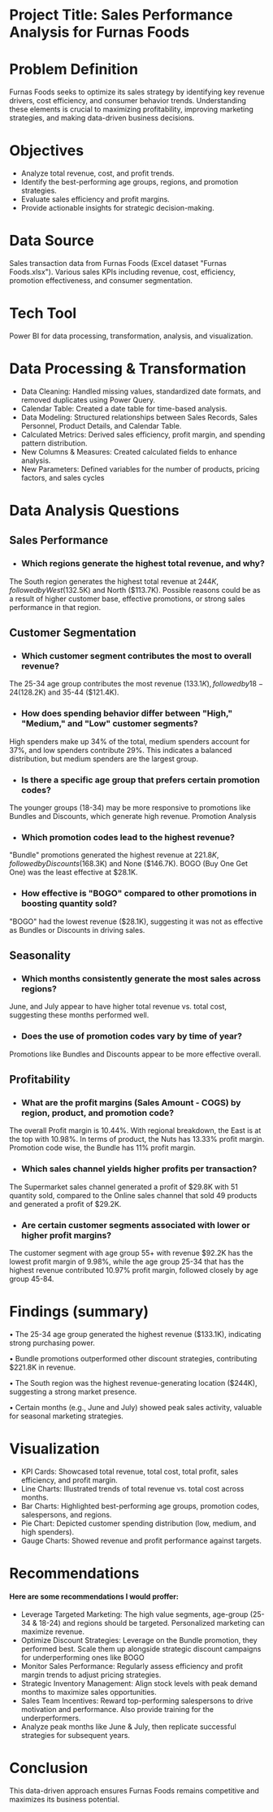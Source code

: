 # Project Title: Sales Performance Analysis for Furnas Foods

# Problem Definition
Furnas Foods seeks to optimize its sales strategy by identifying key revenue drivers, cost efficiency, and consumer behavior trends. Understanding these elements is crucial to maximizing profitability, improving marketing strategies, and making data-driven business decisions.

# Objectives
- Analyze total revenue, cost, and profit trends.
- Identify the best-performing age groups, regions, and promotion strategies.
- Evaluate sales efficiency and profit margins.
- Provide actionable insights for strategic decision-making.

# Data Source
Sales transaction data from Furnas Foods (Excel dataset "Furnas Foods.xlsx"). Various sales KPIs including revenue, cost, efficiency, promotion effectiveness, and consumer segmentation.
# Tech Tool
Power BI for data processing, transformation, analysis, and visualization.
# Data Processing & Transformation
- Data Cleaning: Handled missing values, standardized date formats, and removed duplicates using Power Query.
- Calendar Table: Created a date table for time-based analysis.
- Data Modeling: Structured relationships between Sales Records, Sales Personnel, Product Details, and Calendar Table.
- Calculated Metrics: Derived sales efficiency, profit margin, and spending pattern distribution.
- New Columns & Measures: Created calculated fields to enhance analysis.
- New Parameters: Defined variables for the number of products, pricing factors, and sales cycles

# Data Analysis Questions
## Sales Performance
- ### Which regions generate the highest total revenue, and why?
The South region generates the highest total revenue at $244K, followed by West ($132.5K) and North ($113.7K). Possible reasons could be as a result of higher customer base, effective promotions, or strong sales performance in that region.
## Customer Segmentation
-	### Which customer segment contributes the most to overall revenue?
The 25-34 age group contributes the most revenue ($133.1K), followed by 18-24 ($128.2K) and 35-44 ($121.4K).
-	### How does spending behavior differ between "High," "Medium," and "Low" customer segments?
High spenders make up 34% of the total, medium spenders account for 37%, and low spenders contribute 29%. This indicates a balanced distribution, but medium spenders are the largest group.
- ### Is there a specific age group that prefers certain promotion codes?
The younger groups (18-34) may be more responsive to promotions like Bundles and Discounts, which generate high revenue.
Promotion Analysis
- ### Which promotion codes lead to the highest revenue?
"Bundle" promotions generated the highest revenue at $221.8K, followed by Discounts ($168.3K) and None ($146.7K). BOGO (Buy One Get One) was the least effective at $28.1K.
-	### How effective is "BOGO" compared to other promotions in boosting quantity sold?
"BOGO" had the lowest revenue ($28.1K), suggesting it was not as effective as Bundles or Discounts in driving sales.
## Seasonality
- ### Which months consistently generate the most sales across regions?
June, and July appear to have higher total revenue vs. total cost, suggesting these months performed well.
-	### Does the use of promotion codes vary by time of year?
Promotions like Bundles and Discounts appear to be more effective overall.
## Profitability
-	### What are the profit margins (Sales Amount - COGS) by region, product, and promotion code?
The overall Profit margin is 10.44%. With regional breakdown, the East is at the top with 10.98%. In terms of product, the Nuts has 13.33% profit margin. Promotion code wise, the Bundle has 11% profit margin.
- ### Which sales channel yields higher profits per transaction?
The Supermarket sales channel generated a profit of $29.8K with 51 quantity sold, compared to the Online sales channel that sold 49 products and generated a profit of $29.2K.
-	### Are certain customer segments associated with lower or higher profit margins?
The customer segment with age group 55+ with revenue $92.2K has the lowest profit margin of 9.98%, while the age group 25-34 that has the highest revenue contributed 10.97% profit margin, followed closely by age group 45-84.
# Findings (summary)
•	The 25-34 age group generated the highest revenue ($133.1K), indicating strong purchasing power.

•	Bundle promotions outperformed other discount strategies, contributing $221.8K in revenue.

•	The South region was the highest revenue-generating location ($244K), suggesting a strong market presence.

•	Certain months (e.g., June and July) showed peak sales activity, valuable for seasonal marketing strategies.
# Visualization
- KPI Cards: Showcased total revenue, total cost, total profit, sales efficiency, and profit margin.
- Line Charts: Illustrated trends of total revenue vs. total cost across months.
- Bar Charts: Highlighted best-performing age groups, promotion codes, salespersons, and regions.
- Pie Chart: Depicted customer spending distribution (low, medium, and high spenders).
- Gauge Charts: Showed revenue and profit performance against targets.
# Recommendations
#### Here are some recommendations I would proffer:
- Leverage Targeted Marketing: The high value segments, age-group (25-34 & 18-24) and regions should be targeted. Personalized marketing can maximize revenue. 
- Optimize Discount Strategies: Leverage on the Bundle promotion, they performed best. Scale them up alongside strategic discount campaigns for underperforming ones like BOGO
- Monitor Sales Performance: Regularly assess efficiency and profit margin trends to adjust pricing strategies.
- Strategic Inventory Management: Align stock levels with peak demand months to maximize sales opportunities.
- Sales Team Incentives: Reward top-performing salespersons to drive motivation and performance. Also provide training for the underperformers.
- Analyze peak months like June & July, then replicate successful strategies for subsequent years.

# Conclusion
This data-driven approach ensures Furnas Foods remains competitive and maximizes its business potential.





